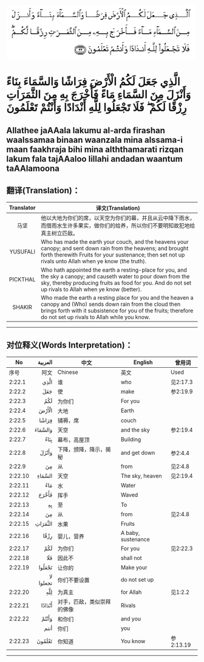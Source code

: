 ![002:022](images/002_022.gif)

#  الَّذِي جَعَلَ لَكُمُ الْأَرْضَ فِرَاشًا وَالسَّمَاءَ بِنَاءً وَأَنْزَلَ مِنَ السَّمَاءِ مَاءً فَأَخْرَجَ بِهِ مِنَ الثَّمَرَاتِ رِزْقًا لَكُمْ ۖ فَلَا تَجْعَلُوا لِلَّهِ أَنْدَادًا وَأَنْتُمْ تَعْلَمُونَ 

## Allathee jaAAala lakumu al-arda firashan waalssamaa binaan waanzala mina alssama-i maan faakhraja bihi mina alththamarati rizqan lakum fala tajAAaloo lillahi andadan waantum taAAlamoona

## 翻译(Translation)：

| Translator | 译文(Translation)                                            |
|:----------:| ------------------------------------------------------------ |
| 马坚       | 他以大地为你们的席，以天空为你们的幕，并且从云中降下雨水，而借雨水生许多果实，做你们的给养，所以你们不要明知故犯地给真主树立匹敌。 |
| YUSUFALI   | Who has made the earth your couch, and the heavens your canopy; and sent down rain from the heavens; and brought forth therewith Fruits for your sustenance; then set not up rivals unto Allah when ye know (the truth). |
| PICKTHAL   | Who hath appointed the earth a resting-place for you, and the sky a canopy; and causeth water to pour down from the sky, thereby producing fruits as food for you. And do not set up rivals to Allah when ye know (better). |
| SHAKIR     | Who made the earth a resting place for you and the heaven a canopy and (Who) sends down rain from the cloud then brings forth with it subsistence for you of the fruits; therefore do not set up rivals to Allah while you know. |

---

## 对位释义(Words Interpretation)：

| No      |   العربية | 中文                       | English            | 曾用词    |
| ------- | --------: | -------------------------- | ------------------ | --------- |
| 序号    |      阿文 | Chinese                    | 英文               | Used      |
| 2:22.1  |      الَّذِي | 谁                         | who                | 见2:17.3  |
| 2:22.2  |       جَعَلَ | 使                         | make               | 参2:19.9  |
| 2:22.3  |       لَكُمُ | 为你们                     | For you            |           |
| 2:22.4  |     الْأَرْضَ | 大地                       | Earth              |           |
| 2:22.5  |     فِرَاشًا | 铺褥，席                   | couch              |           |
| 2:22.6  |   وَالسَّمَاءَ | 天空                       | and the sky        | 参2:19.4  |
| 2:22.7  |      بِنَاءً | 幕布，高屋顶               | Building           |           |
| 2:22.8  |     وَأَنْزَلَ | 下降，颁降，降示，揭秘     | and get down       | 参2:4.4   |
| 2:22.9  |        مِنَ | 从                         | from               | 见2:4.8   |
| 2:22.10 |    السَّمَاءِ | 天空                       | The sky, heaven    | 见2:19.4  |
| 2:22.11 |       مَاءً | 水                         | Water              |           |
| 2:22.12 |     فَأَخْرَجَ | 挥手                       | Waved              |           |
| 2:22.13 |        بِهِ | 至                         | To                 |           |
| 2:22.14 |        مِنَ | 从                         | from               | 见2:4.8   |
| 2:22.15 |   الثَّمَرَاتِ | 水果                       | Fruits             |           |
| 2:22.16 |      رِزْقًا | 婴儿，营养                 | A baby, sustenance |           |
| 2:22.17 |       لَكُمْ | 为你们                     | For you            | 见2:22.3  |
| 2:22.18 |       فَلَا | 因此不                     | shall not          |           |
| 2:22.19 |    تَجْعَلُوا | 让你的                     | Make your          |           |
|         | لا تجعلوا | 你们不要设置               | do not set up      |           |
| 2:22.20 |       لِلَّهِ | 为真主                     | for Allah          | 见1:2.2   |
| 2:22.21 |    أَنْدَادًا | 对手，匹敌，类似崇拜的佛像 | Rivals             |           |
| 2:22.22 |     وَأَنْتُمْ | 和你们                     | and you            |           |
|         |      أنتم | 你们                       | you                |           |
| 2:22.23 |    تَعْلَمُونَ | 你知道                     | You know           | 参2:13.19 |

---
